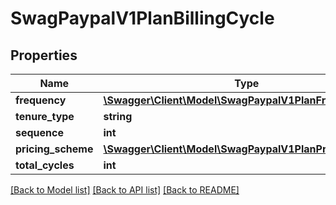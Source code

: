 # SwagPaypalV1PlanBillingCycle

## Properties
Name | Type | Description | Notes
------------ | ------------- | ------------- | -------------
**frequency** | [**\Swagger\Client\Model\SwagPaypalV1PlanFrequency**](SwagPaypalV1PlanFrequency.md) |  | [optional] 
**tenure_type** | **string** |  | [optional] 
**sequence** | **int** |  | [optional] 
**pricing_scheme** | [**\Swagger\Client\Model\SwagPaypalV1PlanPricingScheme**](SwagPaypalV1PlanPricingScheme.md) |  | [optional] 
**total_cycles** | **int** |  | [optional] 

[[Back to Model list]](../../README.md#documentation-for-models) [[Back to API list]](../../README.md#documentation-for-api-endpoints) [[Back to README]](../../README.md)

